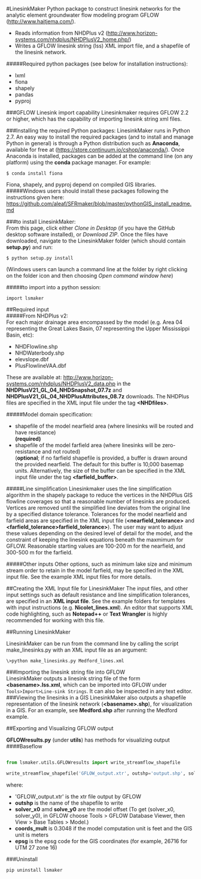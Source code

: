#LinesinkMaker
Python package to construct linesink networks for the analytic element groundwater flow modeling
program GFLOW (<http://www.haitjema.com/>). 
  
* Reads information from NHDPlus v2 (<http://www.horizon-systems.com/nhdplus/NHDPlusV2_home.php/>)
* Writes a GFLOW linesink string (lss) XML import file, and a shapefile of the 
linesink network.

#####Required python packages (see below for installation instructions):  
* lxml
* fiona
* shapely
* pandas
* pyproj

  
###GFLOW Linesink import capability
Linesinkmaker requires GFLOW 2.2 or higher, which has the capability of importing linesink string xml files.

###Installing the required Python packages:
LinesinkMaker runs in Python 2.7. An easy way to install the required packages (and to install and manage Python in general) is through a Python distribution such as **Anaconda**, available for free at (<https://store.continuum.io/cshop/anaconda/>). Once Anaconda is installed, packages can be added at the command line (on any platform) using the **conda** package manager. For example: 
 
```
$ conda install fiona  
```
Fiona, shapely, and pyproj depend on compiled GIS libraries.
#####Windows users should install these packages following the instructions given here:
 <https://github.com/aleaf/SFRmaker/blob/master/pythonGIS_install_readme.md>

###to install LinesinkMaker:  
From this page, click either *Clone in Desktop* (if you have the GitHub desktop software installed), or *Download ZIP*. Once the files have downloaded, navigate to the LinesinkMaker folder (which should contain **setup.py**) and run:  

```
$ python setup.py install
```  
(Windows users can launch a command line at the folder by right clicking on the folder icon and then choosing *Open command window here*)  


#####to import into a python session:
```
import lsmaker
```



##Required input  
#####From NHDPlus v2:  
For each major drainage area encompassed by the model (e.g. Area 04 representing the Great Lakes Basin, 07 representing the Upper Mississippi Basin, etc):  

* NHDFlowline.shp  
* NHDWaterbody.shp  
* elevslope.dbf  
* PlusFlowlineVAA.dbf

These are available at: <http://www.horizon-systems.com/nhdplus/NHDPlusV2_data.php>  in the **NHDPlusV21_GL_04_NHDSnapshot_07.7z** and **NHDPlusV21_GL_04_NHDPlusAttributes_08.7z** 
downloads. The NHDPlus files are specified in the XML input file under the tag **\<NHDfiles\>**.

#####Model domain specification:  
* shapefile of the model nearfield area (where linesinks will be routed and have resistance)  
   **(required)**
* shapefile of the model farfield area (where linesinks will be zero-resistance and not routed)  
 (**optional**; if no farfield shapefile is provided, a buffer is drawn around the provided nearfield. The default for this buffer is 10,000 basemap units. Alternatively, the size of the buffer can be specified in the XML input file under the tag **\<farfield_buffer\>**.
 
#####Line simplification
Linesinkmaker uses the line simplification algorithm in the shapely package to reduce the vertices in the NHDPlus GIS flowline coverages so that a reasonable number of linesinks are produced. Vertices are removed until the simplified line deviates from the original line by a specified distance tolerance. Tolerances for the model nearfield and farfield areas are specified in the XML input file (**\<nearfield_tolerance\>** and **\<farfield_tolerance\>farfield_tolerance>**). The user may want to adjust these values depending on the desired level of detail for the model, and the constraint of keeping the linesink equations beneath the maxmimum for GFLOW. Reasonable starting values are 100-200 m for the nearfield, and 300-500 m for the farfield.

#####Other inputs
Other options, such as minimum lake size and minimum stream order to retain in the model farfield, may be specified in the XML input file. See the example XML input files for more details.


##Creating the XML Input file for LinesinkMaker
The input files, and other input settings such as default resistance and line simplification tolerances, are specified in an **XML input file**. See the example folders for templates with input instructions (e.g. **Nicolet_lines.xml**). An editor that supports XML code highlighting, such as **Notepad++** or **Text Wrangler** is highly recommended for working with this file. 



##Running LinesinkMaker

LinesinkMaker can be run from the command line by calling the script make_linesinks.py with an XML input file as an argument:

```
\>python make_linesinks.py Medford_lines.xml
```


###Importing the linesink string file into GFLOW  
LinesinkMaker outputs a linesink string file of the form **\<basename>.lss.xml**, which can be imported into GFLOW under ```Tools>Import>Line-sink Strings```. It can also be inspected in any text editor.  
###Viewing the linesinks in a GIS
LinesinkMaker also outputs a shapefile representation of the linesink network (**\<basename>.shp**), for visualization in a GIS. For an example, see **Medford.shp** after running the Medford example.

##Exporting and Visualizing GFLOW output

**GFLOWresults.py** (under **utils**) has methods for visualizing output  
####Baseflow  
  
  
```python

from lsmaker.utils.GFLOWresults import write_streamflow_shapefile

write_streamflow_shapefile('GFLOW_output.xtr', outshp='output.shp', solver_x0=0, solve_y0=0, coords_mult=0.3048, epsg=None)  
```
where:  

* 'GFLOW_output.xtr' is the xtr file output by GFLOW
* **outshp** is the name of the shapefile to write  
* **solver_x0** amd **solve_y0** are the model offset (To get (solver_x0, solver_y0), in GFLOW choose Tools > GFLOW Database Viewer, 
    then View > Base Tables > Model.)
* **coords_mult** is 0.3048 if the model computation unit is feet and the GIS unit is meters  
* **epsg** is the epsg code for the GIS coordinates (for example, 26716 for UTM 27 zone 16)

###Uninstall
```
pip uninstall lsmaker
```